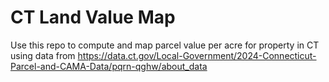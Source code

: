 # CT Land Value Map

Use this repo to compute and map parcel value per acre for property in CT using data from https://data.ct.gov/Local-Government/2024-Connecticut-Parcel-and-CAMA-Data/pqrn-qghw/about_data